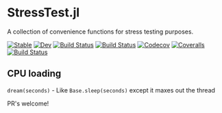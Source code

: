 # StressTest.jl

A collection of convenience functions for stress testing purposes.

[![Stable](https://img.shields.io/badge/docs-stable-blue.svg)](https://ianshmean.github.io/StressTest.jl/stable)
[![Dev](https://img.shields.io/badge/docs-dev-blue.svg)](https://ianshmean.github.io/StressTest.jl/dev)
[![Build Status](https://travis-ci.com/ianshmean/StressTest.jl.svg?branch=master)](https://travis-ci.com/ianshmean/StressTest.jl)
[![Build Status](https://ci.appveyor.com/api/projects/status/github/ianshmean/StressTest.jl?svg=true)](https://ci.appveyor.com/project/ianshmean/StressTest-jl)
[![Codecov](https://codecov.io/gh/ianshmean/StressTest.jl/branch/master/graph/badge.svg)](https://codecov.io/gh/ianshmean/StressTest.jl)
[![Coveralls](https://coveralls.io/repos/github/ianshmean/StressTest.jl/badge.svg?branch=master)](https://coveralls.io/github/ianshmean/StressTest.jl?branch=master)
[![Build Status](https://api.cirrus-ci.com/github/ianshmean/StressTest.jl.svg)](https://cirrus-ci.com/github/ianshmean/StressTest.jl)

## CPU loading
`dream(seconds)` - Like `Base.sleep(seconds)` except it maxes out the thread

PR's welcome!

